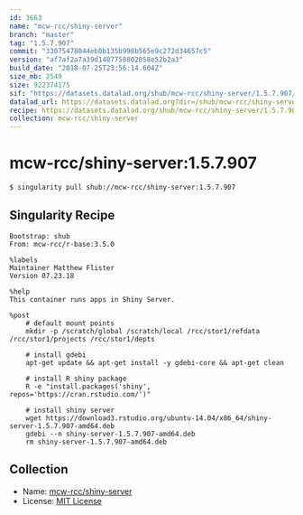 ```yaml
---
id: 3663
name: "mcw-rcc/shiny-server"
branch: "master"
tag: "1.5.7.907"
commit: "33075478044eb0b135b998b565e9c272d34657c5"
version: "af7af2a7a39d1487758802058e52b2a3"
build_date: "2018-07-25T23:56:14.604Z"
size_mb: 2549
size: 922374175
sif: "https://datasets.datalad.org/shub/mcw-rcc/shiny-server/1.5.7.907/2018-07-25-33075478-af7af2a7/af7af2a7a39d1487758802058e52b2a3.simg"
datalad_url: https://datasets.datalad.org?dir=/shub/mcw-rcc/shiny-server/1.5.7.907/2018-07-25-33075478-af7af2a7/
recipe: https://datasets.datalad.org/shub/mcw-rcc/shiny-server/1.5.7.907/2018-07-25-33075478-af7af2a7/Singularity
collection: mcw-rcc/shiny-server
---
```


# mcw-rcc/shiny-server:1.5.7.907

```bash
$ singularity pull shub://mcw-rcc/shiny-server:1.5.7.907
```

## Singularity Recipe

```singularity
Bootstrap: shub
From: mcw-rcc/r-base:3.5.0

%labels
Maintainer Matthew Flister
Version 07.23.18

%help
This container runs apps in Shiny Server.

%post
    # default mount points
    mkdir -p /scratch/global /scratch/local /rcc/stor1/refdata /rcc/stor1/projects /rcc/stor1/depts

    # install gdebi
    apt-get update && apt-get install -y gdebi-core && apt-get clean

    # install R shiny package
    R -e "install.packages('shiny', repos='https://cran.rstudio.com/')"

    # install shiny server
    wget https://download3.rstudio.org/ubuntu-14.04/x86_64/shiny-server-1.5.7.907-amd64.deb
    gdebi --n shiny-server-1.5.7.907-amd64.deb
    rm shiny-server-1.5.7.907-amd64.deb
```

## Collection

 - Name: [mcw-rcc/shiny-server](https://github.com/mcw-rcc/shiny-server)
 - License: [MIT License](https://api.github.com/licenses/mit)

